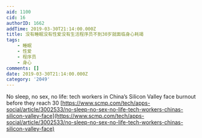 ```yaml
---
aid: 1100
cid: 16
authorID: 1662
addTime: 2019-03-30T21:14:00.000Z
title: 没有睡眠没有性爱没有生活程序员不到30岁就面临身心耗竭
tags:
    - 睡眠
    - 性爱
    - 程序员
    - 身心
comments: []
date: 2019-03-30T21:14:00.000Z
category: '2049'
---
```


No sleep, no sex, no life: tech workers in China’s Silicon Valley face burnout before they reach 30 [https://www.scmp.com/tech/apps-social/article/3002533/no-sleep-no-sex-no-life-tech-workers-chinas-silicon-valley-face](https://www.scmp.com/tech/apps-social/article/3002533/no-sleep-no-sex-no-life-tech-workers-chinas-silicon-valley-face)
